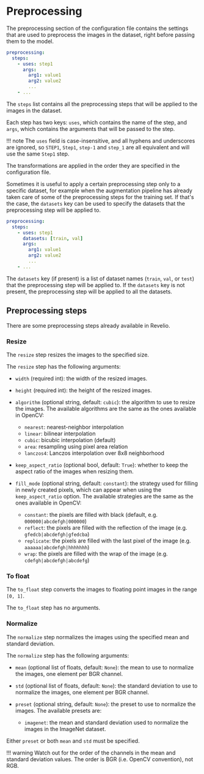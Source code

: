 # Preprocessing

The preprocessing section of the configuration file contains the settings that are used
to preprocess the images in the dataset, right before passing them to the model.

```yaml
preprocessing:
  steps:
    - uses: step1
      args:
        arg1: value1
        arg2: value2
        ...
    - ...
```

The `steps` list contains all the preprocessing steps that will be applied to the images
in the dataset.

Each step has two keys: `uses`, which contains the name of the step, and `args`, which
contains the arguments that will be passed to the step.

!!! note
    The `uses` field is case-insensitive, and all hyphens and underscores are ignored,
    so `STEP1`, `Step1`, `step-1` and `step_1` are all equivalent and will use the same
    `Step1` step.

The transformations are applied in the order they are specified in the
configuration file.

Sometimes it is useful to apply a certain preprocessing step only to a specific dataset,
for example when the augmentation pipeline has already taken care of some
of the preprocessing steps for the training set.
If that's the case, the `datasets` key can be used to specify the datasets that the
preprocessing step will be applied to.

```yaml
preprocessing:
  steps:
    - uses: step1
      datasets: [train, val]
      args:
        arg1: value1
        arg2: value2
        ...
    - ...
```

The `datasets` key (if present) is a list of dataset names (`train`, `val`, or `test`)
that the preprocessing step will be applied to.
If the `datasets` key is not present, the preprocessing step will be applied to
all the datasets.

## Preprocessing steps

There are some preprocessing steps already available in Revelio.

### Resize

The `resize` step resizes the images to the specified size.

The `resize` step has the following arguments:

* `width` (required int): the width of the resized images.
* `height` (required int): the height of the resized images.
* `algorithm` (optional string, default: `cubic`): the algorithm to use to resize the images.
    The available algorithms are the same as the ones available in OpenCV:

    * `nearest`: nearest-neighbor interpolation
    * `linear`: bilinear interpolation
    * `cubic`: bicubic interpolation (default)
    * `area`: resampling using pixel area relation
    * `lanczos4`: Lanczos interpolation over 8x8 neighborhood

* `keep_aspect_ratio` (optional bool, default: `True`): whether to keep the aspect ratio
    of the images when resizing them.
* `fill_mode` (optional string, default: `constant`): the strategy used for filling in
    newly created pixels, which can appear when using the `keep_aspect_ratio` option.
    The available strategies are the same as the ones available in OpenCV:

    * `constant`: the pixels are filled with black (default, e.g. `000000|abcdefgh|000000`)
    * `reflect`: the pixels are filled with the reflection of the image (e.g. `gfedcb|abcdefgh|gfedcba`)
    * `replicate`: the pixels are filled with the last pixel of the image (e.g. `aaaaaa|abcdefgh|hhhhhhh`)
    * `wrap`: the pixels are filled with the wrap of the image (e.g. `cdefgh|abcdefgh|abcdefg`)

### To float

The `to_float` step converts the images to floating point images in the range `[0, 1]`.

The `to_float` step has no arguments.

### Normalize

The `normalize` step normalizes the images using the specified mean and standard deviation.

The `normalize` step has the following arguments:

* `mean` (optional list of floats, default: `None`):
    the mean to use to normalize the images, one element per BGR channel.
* `std` (optional list of floats, default: `None`):
    the standard deviation to use to normalize the images, one element per BGR channel.
* `preset` (optional string, default: `None`): the preset to use to normalize the images.
    The available presets are:

    * `imagenet`: the mean and standard deviation used to normalize the images in the
        ImageNet dataset.

Either `preset` or both `mean` and `std` must be specified.

!!! warning
    Watch out for the order of the channels in the mean and standard deviation values.
    The order is BGR (i.e. OpenCV convention), not RGB.
